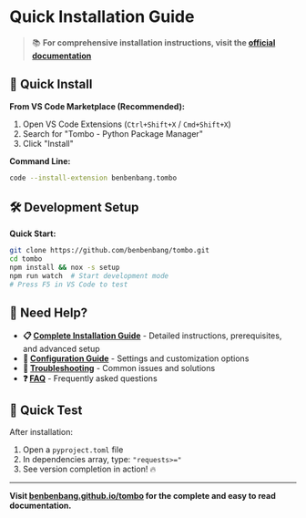 # Quick Installation Guide

> 📚 **For comprehensive installation instructions, visit the [official documentation](https://benbenbang.github.io/tombo/getting-started/installation/)**

## 🚀 Quick Install

**From VS Code Marketplace (Recommended):**
1. Open VS Code Extensions (`Ctrl+Shift+X` / `Cmd+Shift+X`)
2. Search for "Tombo - Python Package Manager"
3. Click "Install"

**Command Line:**
```bash
code --install-extension benbenbang.tombo
```

## 🛠 Development Setup

**Quick Start:**
```bash
git clone https://github.com/benbenbang/tombo.git
cd tombo
npm install && nox -s setup
npm run watch  # Start development mode
# Press F5 in VS Code to test
```

## 📖 Need Help?

- **📋 [Complete Installation Guide](https://benbenbang.github.io/tombo/getting-started/installation/)** - Detailed instructions, prerequisites, and advanced setup
- **🔧 [Configuration Guide](https://benbenbang.github.io/tombo/getting-started/configuration/)** - Settings and customization options
- **🐛 [Troubleshooting](https://benbenbang.github.io/tombo/troubleshooting/common-issues/)** - Common issues and solutions
- **❓ [FAQ](https://benbenbang.github.io/tombo/troubleshooting/faq/)** - Frequently asked questions

## 🎯 Quick Test

After installation:
1. Open a `pyproject.toml` file
2. In dependencies array, type: `"requests>="`
3. See version completion in action! 🔥

---

**Visit [benbenbang.github.io/tombo](https://benbenbang.github.io/tombo/) for the complete and easy to read documentation.**
